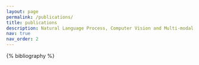 ```yaml
---
layout: page
permalink: /publications/
title: publications
description: Natural Language Process, Computer Vision and Multi-modal.
nav: true
nav_order: 2
---
```


<!-- _pages/publications.md -->
<div class="publications">

{% bibliography %}

</div>
